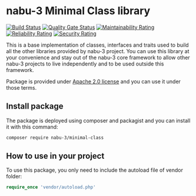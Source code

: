 # nabu-3 Minimal Class library
[![Build Status](https://travis-ci.org/nabu-3/minimal-class.svg?branch=master)](https://travis-ci.org/nabu-3/minimal-class)
[![Quality Gate Status](https://sonarcloud.io/api/project_badges/measure?project=nabu-3_minimal-class&metric=alert_status)](https://sonarcloud.io/dashboard?id=nabu-3_minimal-class)
[![Maintainability Rating](https://sonarcloud.io/api/project_badges/measure?project=nabu-3_minimal-class&metric=sqale_rating)](https://sonarcloud.io/dashboard?id=nabu-3_minimal-class)
[![Reliability Rating](https://sonarcloud.io/api/project_badges/measure?project=nabu-3_minimal-class&metric=reliability_rating)](https://sonarcloud.io/dashboard?id=nabu-3_minimal-class)
[![Security Rating](https://sonarcloud.io/api/project_badges/measure?project=nabu-3_minimal-class&metric=security_rating)](https://sonarcloud.io/dashboard?id=nabu-3_minimal-class)

This is a base implementation of classes, interfaces and traits used to build all the other libraries provided by nabu-3 project. You can use this library at your convenience and stay out of the nabu-3 core framework to allow other nabu-3 projects to live independently and to be used outside this framework.

Package is provided under [Apache 2.0 license](https://github.com/nabu-3/minimal-class/blob/master/LICENSE) and you can use it under those terms.
## Install package
The package is deployed using composer and packagist and you can install it with this command:
```sh
composer require nabu-3/minimal-class
```
## How to use in your project
To use this package, you only need to include the autoload file of vendor folder:
```php
require_once 'vendor/autoload.php'
```
